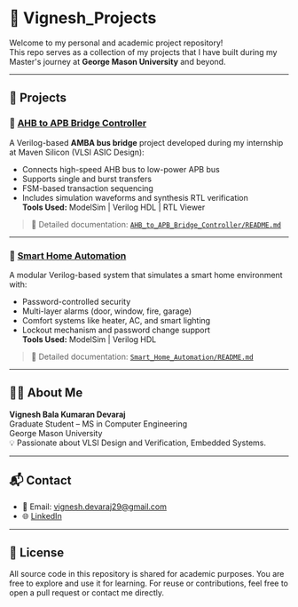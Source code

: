 # 💼 Vignesh_Projects

Welcome to my personal and academic project repository!  
This repo serves as a collection of my projects that I have built during my Master's journey at **George Mason University** and beyond.

---

## 📂 Projects

### 🔗 [AHB to APB Bridge Controller](./AHB_to_APB_Bridge_Controller/README.md)  
A Verilog-based **AMBA bus bridge** project developed during my internship at Maven Silicon (VLSI ASIC Design):
- Connects high-speed AHB bus to low-power APB bus
- Supports single and burst transfers
- FSM-based transaction sequencing
- Includes simulation waveforms and synthesis RTL verification  
**Tools Used:** ModelSim | Verilog HDL | RTL Viewer  

> 📎 Detailed documentation: [`AHB_to_APB_Bridge_Controller/README.md`](./AHB_to_APB_Bridge_Controller/README.md)

---

### 🔐 [Smart Home Automation](./Smart_Home_Automation/README.md)
A modular Verilog-based system that simulates a smart home environment with:
- Password-controlled security
- Multi-layer alarms (door, window, fire, garage)
- Comfort systems like heater, AC, and smart lighting
- Lockout mechanism and password change support  
**Tools Used:** ModelSim | Verilog HDL

> 📎 Detailed documentation: [`Smart_Home_Automation/README.md`](./Smart_Home_Automation/README.md)

---

## 🧑‍💻 About Me

**Vignesh Bala Kumaran Devaraj**  
Graduate Student – MS in Computer Engineering  
George Mason University  
💡 Passionate about VLSI Design and Verification, Embedded Systems.

---

## 📬 Contact

- 📧 Email: vignesh.devaraj29@gmail.com  
- 🌐 [LinkedIn](https://www.linkedin.com/in/vignesh-devaraj)

---

## 📜 License

All source code in this repository is shared for academic purposes. You are free to explore and use it for learning. For reuse or contributions, feel free to open a pull request or contact me directly.
